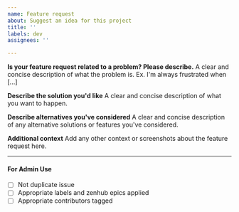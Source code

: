 ```yaml
---
name: Feature request
about: Suggest an idea for this project
title: ''
labels: dev
assignees: ''

---
```


**Is your feature request related to a problem? Please describe.**
A clear and concise description of what the problem is. Ex. I'm always frustrated when [...]

**Describe the solution you'd like**
A clear and concise description of what you want to happen.

**Describe alternatives you've considered**
A clear and concise description of any alternative solutions or features you've considered.

**Additional context**
Add any other context or screenshots about the feature request here.
____

#### For Admin Use

- [ ] Not duplicate issue
- [ ] Appropriate labels and zenhub epics applied
- [ ] Appropriate contributors tagged
